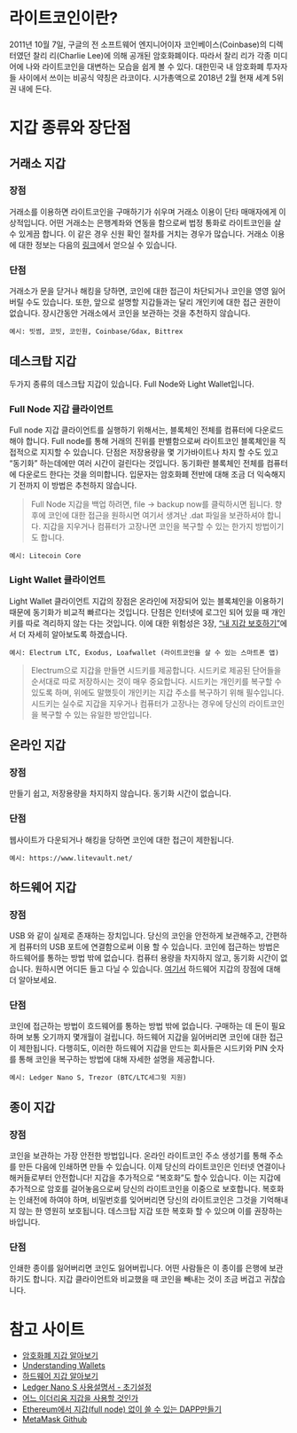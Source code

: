 # 라이트코인이란?

2011년 10월 7일, 구글의 전 소프트웨어 엔지니어이자 코인베이스(Coinbase)의 디렉터였던 찰리 리(Charlie Lee)에 의해 공개된 암호화폐이다. 따라서 찰리 리가 각종 미디어에 나와 라이트코인을 대변하는 모습을 쉽게 볼 수 있다. 대한민국 내 암호화폐 투자자들 사이에서 쓰이는 비공식 약칭은 라코이다. 시가총액으로 2018년 2월 현재 세계 5위권 내에 든다.

# 지갑 종류와 장단점

## 거래소 지갑

### 장점
거래소를 이용하면 라이트코인을 구매하기가 쉬우며 거래소 이용이 단타 매매자에게 이상적입니다. 어떤 거래소는 은행계좌와 연동을 함으로써 법정 통화로 라이트코인을 살 수 있게끔 합니다. 이 같은 경우 신원 확인 절차를 거치는 경우가 많습니다. 거래소 이용에 대한 정보는 다음의 [링크](https://medium.com/the-litecoin-school-of-crypto/4-how-to-buy-litecoin-u-s-canada-europe-a6ea444f14bf)에서 얻으실 수 있습니다.

### 단점
거래소가 문을 닫거나 해킹을 당하면, 코인에 대한 접근이 차단되거나 코인을 영영 잃어버릴 수도 있습니다. 또한, 앞으로 설명할 지갑들과는 달리 개인키에 대한 접근 권한이 없습니다. 장시간동안 거래소에서 코인을 보관하는 것을 추천하지 않습니다.

```
예시: 빗썸, 코빗, 코인원, Coinbase/Gdax, Bittrex
```

## 데스크탑 지갑
두가지 종류의 데스크탑 지갑이 있습니다. Full Node와 Light Wallet입니다.

### Full Node 지갑 클라이언트
Full node 지갑 클라이언트를 실행하기 위해서는, 블록체인 전체를 컴퓨터에 다운로드 해야 합니다. Full node를 통해 거래의 진위를 판별함으로써 라이트코인 블록체인을 직접적으로 지지할 수 있습니다. 단점은 저장용량을 몇 기가바이트나 차지 할 수도 있고 “동기화” 하는데에만 여러 시간이 걸린다는 것입니다. 동기화란 블록체인 전체를 컴퓨터에 다운로드 한다는 것을 의미합니다. 입문자는 암호화폐 전반에 대해 조금 더 익숙해지기 전까지 이 방법은 추천하지 않습니다.

> Full Node 지갑을 백업 하려면, file -> backup now를 클릭하시면 됩니다. 향후에 코인에 대한 접근을 원하시면 여기서 생겨난 .dat 파일을 보관하셔야 합니다. 지갑을 지우거나 컴퓨터가 고장나면 코인을 복구할 수 있는 한가지 방법이기도 합니다.

```
예시: Litecoin Core
```

### Light Wallet 클라이언트
Light Wallet 클라이언트 지갑의 장점은 온라인에 저장되어 있는 블록체인을 이용하기 때문에 동기화가 비교적 빠르다는 것입니다. 단점은 인터넷에 로그인 되어 있을 때 개인키를 따로 격리하지 않는 다는 것입니다. 이에 대한 위험성은 3장, [“내 지갑 보호하기”](https://medium.com/the-litecoin-school-of-crypto/3-%EC%95%94%ED%98%B8%ED%99%94%ED%8F%90-%EC%A7%80%EA%B0%91-%EB%B3%B4%ED%98%B8%ED%95%98%EA%B8%B0-36f3c3f71ccb)에서 더 자세히 알아보도록 하겠습니다.

```
예시: Electrum LTC, Exodus, Loafwallet (라이트코인을 살 수 있는 스마트폰 앱)
```
> Electrum으로 지갑을 만들면 시드키를 제공합니다. 시드키로 제공된 단어들을 순서대로 따로 저장하시는 것이 매우 중요합니다. 시드키는 개인키를 복구할 수 있도록 하며, 위에도 말했듯이 개인키는 지갑 주소를 복구하기 위해 필수입니다. 시드키는 실수로 지갑을 지우거나 컴퓨터가 고장나는 경우에 당신의 라이트코인을 복구할 수 있는 유일한 방안입니다.

## 온라인 지갑

### 장점
만들기 쉽고, 저장용량을 차지하지 않습니다. 동기화 시간이 없습니다.

### 단점
웹사이트가 다운되거나 해킹을 당하면 코인에 대한 접근이 제한됩니다.

```
예시: https://www.litevault.net/
```

## 하드웨어 지갑

### 장점
USB 와 같이 실제로 존재하는 장치입니다. 당신의 코인을 안전하게 보관해주고, 간편하게 컴퓨터의 USB 포트에 연결함으로써 이용 할 수 있습니다. 코인에 접근하는 방법은 하드웨어를 통하는 방법 밖에 없습니다. 컴퓨터 용량을 차지하지 않고, 동기화 시간이 없습니다. 원하시면 어디든 들고 다닐 수 있습니다. [여기서](https://medium.com/the-litecoin-school-of-crypto/6-%ED%95%98%EB%93%9C%EC%9B%A8%EC%96%B4-%EC%A7%80%EA%B0%91-%EC%95%8C%EC%95%84%EB%B3%B4%EA%B8%B0-1b8be6a0773f) 하드웨어 지갑의 장점에 대해 더 알아보세요.

### 단점
코인에 접근하는 방법이 흐드웨어를 통하는 방법 밖에 없습니다. 구매하는 데 돈이 필요하며 보통 오기까지 몇개월이 걸립니다. 하드웨어 지갑을 잃어버리면 코인에 대한 접근이 제한됩니다. 다행히도, 이러한 하드웨어 지갑을 만드는 회사들은 시드키와 PIN 숫자를 통해 코인을 복구하는 방법에 대해 자세한 설명을 제공합니다.

```
예시: Ledger Nano S, Trezor (BTC/LTC세그윗 지원)
```

## 종이 지갑

### 장점
코인을 보관하는 가장 안전한 방법입니다. 온라인 라이트코인 주소 생성기를 통해 주소를 만든 다음에 인쇄하면 만들 수 있습니다. 이제 당신의 라이트코인은 인터넷 연결이나 해커들로부터 안전합니다! 지갑을 추가적으로 “복호화”도 할수 있습니다. 이는 지갑에 추가적으로 암호를 걸어놓음으로써 당신의 라이트코인을 이중으로 보호합니다. 복호화는 인쇄전에 하여야 하며, 비밀번호를 잊어버리면 당신의 라이트코인은 그것을 기억해내지 않는 한 영원히 보호됩니다. 데스크탑 지갑 또한 복호화 할 수 있으며 이를 권장하는 바입니다.

### 단점
인쇄한 종이를 잃어버리면 코인도 잃어버립니다. 어떤 사람들은 이 종이를 은행에 보관하기도 합니다. 지갑 클라이언트와 비교했을 때 코인을 빼내는 것이 조금 버겁고 귀찮습니다.

# 참고 사이트
* [암호화폐 지갑 알아보기](https://medium.com/the-litecoin-school-of-crypto/%EC%95%94%ED%98%B8%ED%99%94%ED%8F%90-%EC%A7%80%EA%B0%91%EC%97%90-%EB%8C%80%ED%95%B4-%EC%95%8C%EC%95%84%EB%B3%B4%EA%B8%B0-a86b354774a)
* [Understanding Wallets](https://medium.com/the-litecoin-school-of-crypto/2-understanding-wallets-8e1967ce8459)
* [하드웨어 지갑 알아보기](https://medium.com/the-litecoin-school-of-crypto/6-%ED%95%98%EB%93%9C%EC%9B%A8%EC%96%B4-%EC%A7%80%EA%B0%91-%EC%95%8C%EC%95%84%EB%B3%B4%EA%B8%B0-1b8be6a0773f)
* [Ledger Nano S 사용설명서 - 초기설정](http://cointalk.co.kr/bbs/board.php?bo_table=beginner&wr_id=669&sca=%EC%9D%BC%EB%B0%98)
* [어느 이더리움 지갑을 사용할 것인가](http://www.chaintalk.io/archive/ethereum_guide/108)
* [Ethereum에서 지갑(full node) 없이 쓸 수 있는 DAPP만들기](https://medium.com/@majecty/ethereum%EC%97%90%EC%84%9C-%EC%A7%80%EA%B0%91-full-node-%EC%97%86%EC%9D%B4-%EC%93%B8-%EC%88%98-%EC%9E%88%EB%8A%94-dapp%EB%A7%8C%EB%93%A4%EA%B8%B0-8d66c88705c)
* [MetaMask Github](https://github.com/MetaMask/metamask-extension)